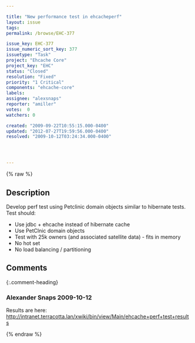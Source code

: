 ```yaml
---

title: "New performance test in ehcacheperf"
layout: issue
tags: 
permalink: /browse/EHC-377

issue_key: EHC-377
issue_numeric_sort_key: 377
issuetype: "Task"
project: "Ehcache Core"
project_key: "EHC"
status: "Closed"
resolution: "Fixed"
priority: "1 Critical"
components: "ehcache-core"
labels: 
assignee: "alexsnaps"
reporter: "amiller"
votes:  0
watchers: 0

created: "2009-09-22T10:55:15.000-0400"
updated: "2012-07-27T19:59:56.000-0400"
resolved: "2009-10-12T03:24:34.000-0400"




---
```


{% raw %}

## Description

<div markdown="1" class="description">

Develop perf test using Petclinic domain objects similar to hibernate tests.  Test should:

- Use jdbc + ehcache instead of hibernate cache
- Use PetClnic domain objects
- Test with 25k owners (and associated satellite data) - fits in memory
- No hot set
- No load balancing / partitioning 



</div>

## Comments


{:.comment-heading}
### **Alexander Snaps** <span class="date">2009-10-12</span>

<div markdown="1" class="comment">

Results are here:
http://intranet.terracotta.lan/xwiki/bin/view/Main/ehcache+perf+test+results


</div>



{% endraw %}
